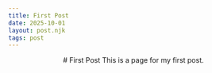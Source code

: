 ```yaml
--- 
title: First Post
date: 2025-10-01
layout: post.njk
tags: post 
---
```



<div style="text-align: center;">
# First Post
This is a page for my first post. 
</div>